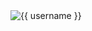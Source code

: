 <img src="https://github-readme-streak-stats.herokuapp.com/?user={{ username }}&" alt="{{ username }}" />

